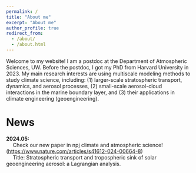 ```yaml
---
permalink: /
title: "About me"
excerpt: "About me"
author_profile: true
redirect_from: 
  - /about/
  - /about.html
---
```


Welcome to my website! I am a postdoc at the Department of Atmospheric Sciences, UW. Before the postdoc, I got my PhD from Harvard University in 2023. My main research interests are using multiscale modeling methods to study climate science, including: (1) larger-scale stratospheric transport, dynamics, and aerosol processes, (2) small-scale aerosol-cloud interactions in the marine boundary layer, and (3) their applications in climate engineering (geoengineering).

News
======

**2024.05:** <br />
&emsp; Check our new paper in npj climate and atmospheric science! (https://www.nature.com/articles/s41612-024-00664-8) <br />
&emsp; Title: Stratospheric transport and tropospheric sink of solar geoengineering aerosol: a Lagrangian analysis. <br />
